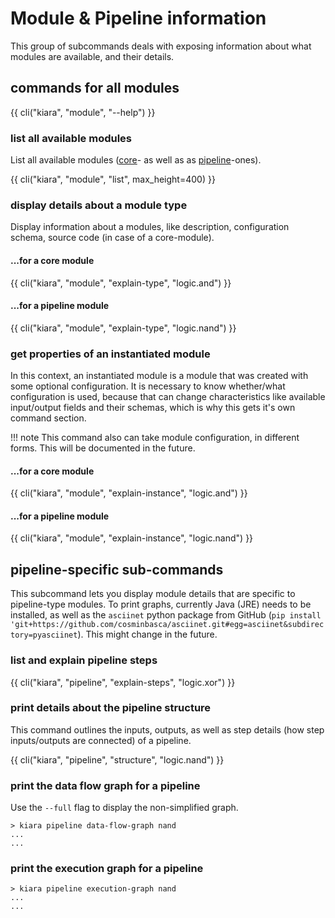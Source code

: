 # Module & Pipeline information

This group of subcommands deals with exposing information about what modules are available, and their details.

## commands for all modules

{{ cli("kiara", "module", "--help") }}

### list all available modules

List all available modules ([core](/modules/core_modules)- as well as as [pipeline](/modules/pipeline_modules)-ones).

{{ cli("kiara", "module", "list", max_height=400) }}

### display details about a module type

Display information about a modules, like description, configuration schema, source code (in case of a core-module).

#### ...for a core module

{{ cli("kiara", "module", "explain-type", "logic.and") }}

#### ...for a pipeline module

{{ cli("kiara", "module", "explain-type", "logic.nand") }}

### get properties of an instantiated module

In this context, an instantiated module is a module that was created with some optional configuration. It is necessary to know whether/what configuration is used, because that can change characteristics like available input/output fields and their schemas, which is why this gets it's own command section.

!!! note
This command also can take module configuration, in different forms. This will be documented in the future.

#### ...for a core module

{{ cli("kiara", "module", "explain-instance", "logic.and") }}

#### ...for a pipeline module

{{ cli("kiara", "module", "explain-instance", "logic.nand") }}

## pipeline-specific sub-commands

This subcommand lets you display module details that are specific to pipeline-type modules.
To print graphs, currently Java (JRE) needs to be installed, as well as the ``asciinet`` python package from GitHub (``pip install 'git+https://github.com/cosminbasca/asciinet.git#egg=asciinet&subdirectory=pyasciinet``). This might change in the future.

### list and explain pipeline steps

{{ cli("kiara", "pipeline", "explain-steps", "logic.xor") }}

### print details about the pipeline structure

This command outlines the inputs, outputs, as well as step details (how step inputs/outputs are connected) of a pipeline.

{{ cli("kiara", "pipeline", "structure", "logic.nand") }}

### print the data flow graph for a pipeline

Use the ``--full`` flag to display the non-simplified graph.

```
> kiara pipeline data-flow-graph nand
...
...
```

### print the execution graph for a pipeline

```
> kiara pipeline execution-graph nand
...
...
```
